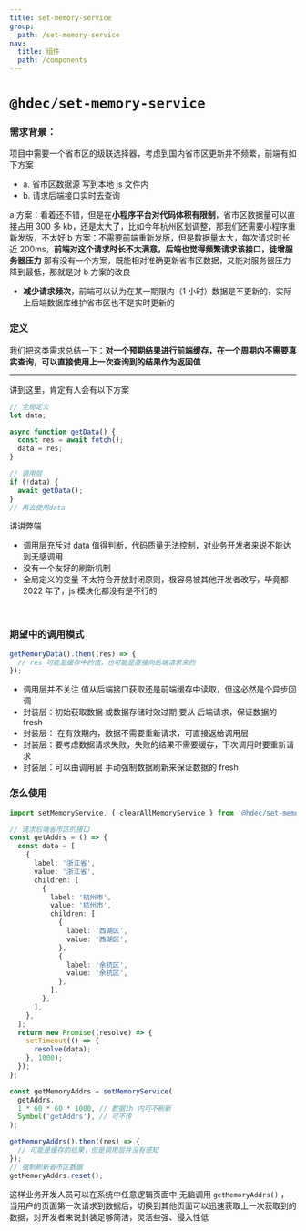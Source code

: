 ```yaml
---
title: set-memory-service
group:
  path: /set-memory-service
nav:
  title: 组件
  path: /components
---
```


# `@hdec/set-memory-service`

### 需求背景：

项目中需要一个省市区的级联选择器，考虑到国内省市区更新并不频繁，前端有如下方案

- a. 省市区数据源 写到本地 js 文件内
- b. 请求后端接口实时去查询 ​

a 方案：看着还不错，但是在**小程序平台对代码体积有限制**，省市区数据量可以直接占用 300 多 kb，还是太大了，比如今年杭州区划调整，那我们还需要小程序重新发版，不太好 b 方案：不需要前端重新发版，但是数据量太大，每次请求时长近 200ms，**前端对这个请求时长不太满意，后端也觉得频繁请求该接口，徒增服务器压力** 那有没有一个方案，既能相对准确更新省市区数据，又能对服务器压力降到最低，那就是对 b 方案的改良

- **减少请求频次**，前端可以认为在某一期限内（1 小时）数据是不更新的，实际上后端数据库维护省市区也不是实时更新的

### 定义

我们把这类需求总结一下：**对一个预期结果进行前端缓存，在一个周期内不需要真实查询，可以直接使用上一次查询到的结果作为返回值**

---

讲到这里，肯定有人会有以下方案

```javascript
// 全局定义
let data;

async function getData() {
  const res = await fetch();
  data = res;
}

// 调用层
if (!data) {
  await getData();
}
// 再去使用data
```

讲讲弊端

- 调用层充斥对 data 值得判断，代码质量无法控制，对业务开发者来说不能达到无感调用
- 没有一个友好的刷新机制
- 全局定义的变量 不太符合开放封闭原则，极容易被其他开发者改写，毕竟都 2022 年了，js 模块化都没有是不行的

​

### 期望中的调用模式

```javascript
getMemoryData().then((res) => {
  // res 可能是缓存中的值，也可能是直接向后端请求来的
});
```

- 调用层并不关注 值从后端接口获取还是前端缓存中读取，但这必然是个异步回调
- 封装层：初始获取数据 或数据存储时效过期 要从 后端请求，保证数据的 fresh
- 封装层： 在有效期内，数据不需要重新请求，可直接返给调用层
- 封装层：要考虑数据请求失败，失败的结果不需要缓存，下次调用时要重新请求
- 封装层：可以由调用层 手动强制数据刷新来保证数据的 fresh

### 怎么使用

```typescript
import setMemoryService, { clearAllMemoryService } from '@hdec/set-memory-service';

// 请求后端省市区的接口
const getAddrs = () => {
  const data = [
    {
      label: '浙江省',
      value: '浙江省',
      children: [
        {
          label: '杭州市',
          value: '杭州市',
          children: [
            {
              label: '西湖区',
              value: '西湖区',
            },
            {
              label: '余杭区',
              value: '余杭区',
            },
          ],
        },
      ],
    },
  ];
  return new Promise((resolve) => {
    setTimeout(() => {
      resolve(data);
    }, 1000);
  });
};

const getMemoryAddrs = setMemoryService(
  getAddrs,
  1 * 60 * 60 * 1000, // 数据1h 内可不刷新
  Symbol('getAddrs'), // 可不传
);

getMemoryAddrs().then((res) => {
  // 可能是缓存的结果，但是调用层并没有感知
});
// 强制刷新省市区数据
getMemoryAddrs.reset();
```

这样业务开发人员可以在系统中任意逻辑页面中 无脑调用 `getMemoryAddrs()` ，当用户的页面第一次请求到数据后，切换到其他页面可以迅速获取上一次获取到的数据，对开发者来说封装足够简洁，灵活些强、侵入性低
